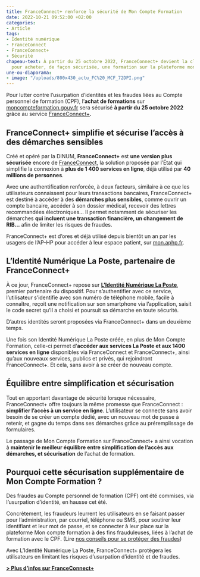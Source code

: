 ```yaml
---
title: FranceConnect+ renforce la sécurité de Mon Compte Formation
date: 2022-10-21 09:52:00 +02:00
categories:
- Article
tags:
- Identité numérique
- FranceConnect
- FranceConnect+
- Sécurité
chapeau-text: À partir du 25 octobre 2022, FranceConnect+ devient la clé d’entrée
  pour acheter, de façon sécurisée, une formation sur la plateforme moncompteformation.gouv.fr.
une-ou-diaporama:
- image: "/uploads/800x430_actu_FC%20_MCF_72DPI.png"
---
```


Pour lutter contre l’usurpation d’identités et les fraudes liées au Compte personnel de formation (CPF), l’**achat de formations** sur [moncompteformation.gouv.fr](https://www.moncompteformation.gouv.fr/ "moncompteformation.gouv.fr - Lien externe") sera sécurisé **à partir du 25 octobre 2022** grâce au service [FranceConnect+](https://franceconnect.gouv.fr/france-connect-plus "FranceConnect+ - Lien externe")**.**

## FranceConnect+ simplifie et sécurise l’accès à des démarches sensibles

Créé et opéré par la DINUM, **FranceConnect+** est **une version plus sécurisée** encore de [FranceConnect](https://franceconnect.gouv.fr/franceconnect), la solution proposée par l’État qui simplifie la connexion à **plus de 1 400 services en ligne**, déjà utilisé par **40 millions de personnes**.

Avec une authentification renforcée, à deux facteurs, similaire à ce que les utilisateurs connaissent pour leurs transactions bancaires, FranceConnect+ est destiné à accéder à des **démarches plus sensibles**, comme ouvrir un compte bancaire, accéder à son dossier médical, recevoir des lettres recommandées électroniques… Il permet notamment de sécuriser les démarches **qui incluent une transaction financière, un changement de RIB…** afin de limiter les risques de fraudes.

FranceConnect+ est d’ores et déjà utilisé depuis bientôt un an par les usagers de l’AP-HP pour accéder à leur espace patient, sur [mon.aphp.fr](https://mon.aphp.fr/ "mon.aphp.fr - Lien externe").

## L’Identité Numérique La Poste, partenaire de FranceConnect+

À ce jour, FranceConnect+ repose sur **[L’Identité Numérique La Poste](https://lidentitenumerique.laposte.fr/ "L’Identité Numérique La Poste - Lien externe")**, premier partenaire du dispositif. Pour s’authentifier avec ce service, l’utilisateur s’identifie avec son numéro de téléphone mobile, facile à connaître, reçoit une notification sur son smartphone via l’application, saisit le code secret qu’il a choisi et poursuit sa démarche en toute sécurité.

D’autres identités seront proposées via FranceConnect+ dans un deuxième temps.

Une fois son Identité Numérique La Poste créée, en plus de Mon Compte Formation, celle-ci permet d’**accéder aux services La Poste et aux 1400 services en ligne** disponibles via FranceConnect et FranceConnect+, ainsi qu’aux nouveaux services, publics et privés, qui rejoindront FranceConnect+. Et cela, sans avoir à se créer de nouveau compte.

## Équilibre entre simplification et sécurisation

Tout en apportant davantage de sécurité lorsque nécessaire, FranceConnect+ offre toujours la même promesse que FranceConnect : **simplifier l’accès à un service en ligne**. L’utilisateur se connecte sans avoir besoin de se créer un compte dédié, avec un nouveau mot de passe à retenir, et gagne du temps dans ses démarches grâce au préremplissage de formulaires.

Le passage de Mon Compte Formation sur FranceConnect+ a ainsi vocation à **maintenir le meilleur équilibre entre simplification de l’accès aux démarches, et sécurisation** de l’achat de formation.

## Pourquoi cette sécurisation supplémentaire de Mon Compte Formation ?

Des fraudes au Compte personnel de formation (CPF) ont été commises, via l’usurpation d’identité, en hausse cet été.

Concrètement, les fraudeurs leurrent les utilisateurs en se faisant passer pour l’administration, par courriel, téléphone ou SMS, pour soutirer leur identifiant et leur mot de passe, et se connecter à leur place sur la plateforme Mon compte formation à des fins frauduleuses, liées à l’achat de formation avec le CPF. (Lire [nos conseils pour se protéger des fraudes](https://franceconnect.gouv.fr/franceconnect#fraud-info "nos conseils pour se protéger des fraudes - lien externe"))

Avec L’Identité Numérique La Poste, FranceConnect+ protègera les utilisateurs en limitant les risques d’usurpation d’identité et de fraudes.

[**> Plus d’infos sur FranceConnect+**](https://franceconnect.gouv.fr/france-connect-plus "Plus d’infos sur FranceConnect+ - Lien externe")
